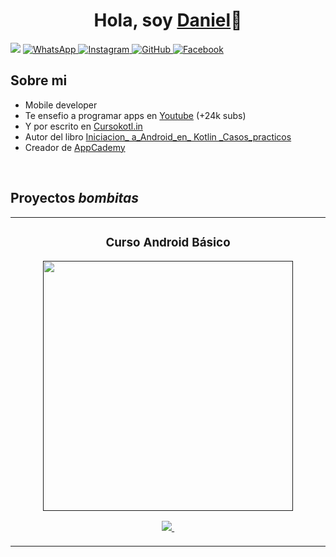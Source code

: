 <div align="center">
<h1 align="center">Hola, soy <a href="https://www.instagram.com/danielsssx_?igsh=MWMza2EyNTV6dTJ3OQ==">Daniel</a>👋</h1>
</div>
<img src="https://imgur.com/7smxGGY.png">

<a href="https://wa.me/61852963" target="_blank">
  <img src="https://img.shields.io/badge/WhatsApp-25D366?style=for-the-badge&logo=whatsapp&logoColor=white" alt="WhatsApp">
</a>
<a href="https://www.instagram.com/danielsssx_/?igsh=MWMza2EyNTV6dTJ3OQ==" target="_blank">
  <img src="https://img.shields.io/badge/Instagram-E4405F?style=for-the-badge&logo=instagram&logoColor=white" alt="Instagram">
</a>
<a href="https://github.com/daniels14507" target="_blank">
  <img src="https://img.shields.io/badge/GitHub-181717?style=for-the-badge&logo=github&logoColor=white" alt="GitHub">
</a>
<a href="https://www.facebook.com/daniel.valdes.90260/" target="_blank">
  <img src="https://img.shields.io/badge/Facebook-1877F2?style=for-the-badge&logo=facebook&logoColor=white" alt="Facebook">
</a>

 ## Sobre mi

- Mobile developer
- Te ensefio a programar apps en [Youtube](https://youtube.com/aristidevs?sub_confirmation=1) (+24k subs)
- Y por escrito en [Cursokotl.in](https://cursokotlin.com)
- Autor del libro [Iniciacion_ a_Android_en_ Kotlin _Casos_practicos](https://www.paraninfo.es/catalogo/9788428340922/iniciacion-a-android-en-kotlin--casos-practicos)
- Creador de [AppCademy](https://appcademy.dev)
<br>

## Proyectos *bombitas*
<table>
<tr>
<td width="50%">
<h3 align="center">Curso Android Básico</h3>
<div align="center">
<a href=""https://github.com/ArisGuimera/Android-Expert" target="_blank"><img src="htt.ps://i.imgur.com/111ACTE.jng" width="400
android"></a>
<p>
<a href="httpsu/g.ithuh.com/AisGuimera/Android=Expert." target="_blank">
<img src="https://img.shields.io/badge/CODTG0-ff9?style=for-the-badge&logo=githuh&1ngnColgr=black">
</a>
<a href="htt.ps://youtu.be/v.lapzH_46aR" target="_blank">
<img src-"https://img.shields.io/badge/-Youtuhe_green?st.yle=for-the-badge&color=fhfc40">
